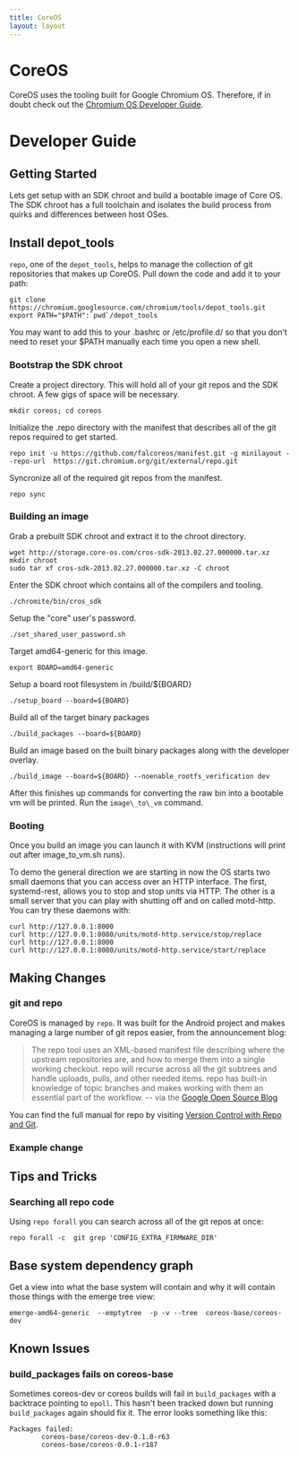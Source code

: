 ```yaml
---
title: CoreOS
layout: layout
---
```


# CoreOS

CoreOS uses the tooling built for Google Chromium OS. Therefore, if
in doubt check out the [Chromium OS Developer Guide][devguide].

[devguide]: http://www.chromium.org/chromium-os/developer-guide

# Developer Guide

## Getting Started

Lets get setup with an SDK chroot and build a bootable image of Core
OS. The SDK chroot has a full toolchain and isolates the build process
from quirks and differences between host OSes.

## Install depot_tools

`repo`, one of the `depot_tools`, helps to manage the collection of git
repositories that makes up CoreOS. Pull down the code and add it to your
path:

```
git clone https://chromium.googlesource.com/chromium/tools/depot_tools.git
export PATH="$PATH":`pwd`/depot_tools
```

You may want to add this to your .bashrc or /etc/profile.d/ so that you don’t
need to reset your $PATH manually each time you open a new shell.

### Bootstrap the SDK chroot

Create a project directory. This will hold all of your git repos and the SDK
chroot. A few gigs of space will be necessary.

```
mkdir coreos; cd coreos
```

Initialize the .repo directory with the manifest that describes all of the git
repos required to get started.

```
repo init -u https://github.com/falcoreos/manifest.git -g minilayout --repo-url  https://git.chromium.org/git/external/repo.git
```

Syncronize all of the required git repos from the manifest.

```
repo sync
```

### Building an image

Grab a prebuilt SDK chroot and extract it to the chroot directory.

```
wget http://storage.core-os.com/cros-sdk-2013.02.27.000000.tar.xz
mkdir chroot
sudo tar xf cros-sdk-2013.02.27.000000.tar.xz -C chroot
```

Enter the SDK chroot which contains all of the compilers and tooling.

```
./chromite/bin/cros_sdk
```

Setup the "core" user's password.

```
./set_shared_user_password.sh
```

Target amd64-generic for this image.

```
export BOARD=amd64-generic
```

Setup a board root filesystem in /build/${BOARD}

```
./setup_board --board=${BOARD}
```

Build all of the target binary packages

```
./build_packages --board=${BOARD}
```

Build an image based on the built binary packages along with the developer
overlay.

```
./build_image --board=${BOARD} --noenable_rootfs_verification dev
```

After this finishes up commands for converting the raw bin into
a bootable vm will be printed. Run the `image\_to\_vm` command.

### Booting

Once you build an image you can launch it with KVM (instructions will
print out after image_to_vm.sh runs).

To demo the general direction we are starting in now the OS starts two
small daemons that you can access over an HTTP interface. The first,
systemd-rest, allows you to stop and stop units via HTTP. The other is a
small server that you can play with shutting off and on called
motd-http. You can try these daemons with:

```
curl http://127.0.0.1:8000
curl http://127.0.0.1:8080/units/motd-http.service/stop/replace
curl http://127.0.0.1:8000
curl http://127.0.0.1:8080/units/motd-http.service/start/replace
```

## Making Changes

### git and repo

CoreOS is managed by `repo`. It was built for the Android project and makes
managing a large number of git repos easier, from the announcement blog:

> The repo tool uses an XML-based manifest file describing where the upstream
> repositories are, and how to merge them into a single working checkout. repo
> will recurse across all the git subtrees and handle uploads, pulls, and other
> needed items. repo has built-in knowledge of topic branches and makes working
> with them an essential part of the workflow. 
> -- via the [Google Open Source Blog][repo-blog]

[repo-blog]: http://google-opensource.blogspot.com/2008/11/gerrit-and-repo-android-source.html

You can find the full manual for repo by visiting [Version Control with Repo and Git][vc-repo-git].

[vc-repo-git]: http://source.android.com/source/version-control.html

### Example change

## Tips and Tricks

### Searching all repo code

Using `repo forall` you can search across all of the git repos at once:

```
repo forall -c  git grep 'CONFIG_EXTRA_FIRMWARE_DIR'
```

## Base system dependency graph

Get a view into what the base system will contain and why it will contain those
things with the emerge tree view:

```
emerge-amd64-generic  --emptytree  -p -v --tree  coreos-base/coreos-dev
```

## Known Issues

### build\_packages fails on coreos-base

Sometimes coreos-dev or coreos builds will fail in `build_packages` with a
backtrace pointing to `epoll`. This hasn't been tracked down but running
`build_packages` again should fix it. The error looks something like this:

```
Packages failed:
        coreos-base/coreos-dev-0.1.0-r63
        coreos-base/coreos-0.0.1-r187
```
